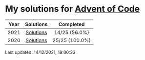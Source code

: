 # My solutions for [Advent of Code](https://adventofcode.com)

| Year | Solutions | Completed |
|:---:|:---:|:---:|
| 2021 | [Solutions](./2021) | 14/25 (56.0%) |
| 2020 | [Solutions](./2020) | 25/25 (100.0%) |

Last updated: 14/12/2021, 19:00:33
